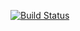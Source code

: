 [![Build Status](https://travis-ci.com/Dmitriy-G/hello_backend.svg?branch=master)](https://travis-ci.com/Dmitriy-G/hello_backend)